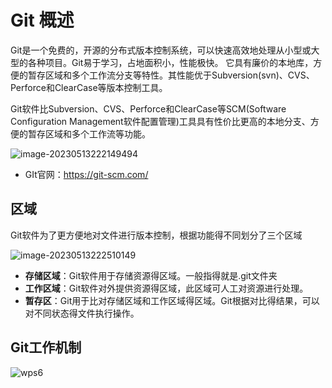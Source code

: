 # Git 概述

Git是一个免费的，开源的分布式版本控制系统，可以快速高效地处理从小型或大型的各种项目。Git易于学习，占地面积小，性能极快。 它具有廉价的本地库，方便的暂存区域和多个工作流分支等特性。其性能优于Subversion(svn)、CVS、Perforce和ClearCase等版本控制工具。

Git软件比Subversion、CVS、Perforce和ClearCase等SCM(Software Configuration Management软件配置管理)工具具有性价比更高的本地分支、方便的暂存区域和多个工作流等功能。

![image-20230513222149494](https://cdn.jsdelivr.net/gh/letengzz/Two-C@main/img/Java/202305140056182.png)

- GIt官网：https://git-scm.com/

## 区域

Git软件为了更方便地对文件进行版本控制，根据功能得不同划分了三个区域

![image-20230513222510149](https://cdn.jsdelivr.net/gh/letengzz/Two-C@main/img/Java/202305140056005.png)

- **存储区域**：Git软件用于存储资源得区域。一般指得就是.git文件夹
- **工作区域**：Git软件对外提供资源得区域，此区域可人工对资源进行处理。
- **暂存区**：Git用于比对存储区域和工作区域得区域。Git根据对比得结果，可以对不同状态得文件执行操作。

## Git工作机制

![wps6](https://cdn.jsdelivr.net/gh/letengzz/tc2/img202406121215937.jpg)